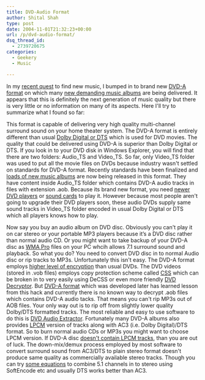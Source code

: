 ```yaml
---
title: DVD-Audio Format
author: Shital Shah
type: post
date: 2004-11-01T21:32:23+00:00
url: /p/dvd-audio-format/
dsq_thread_id:
  - 2739720675
categories:
  - Geekery
  - Music

---
```

In my [recent quest][1] to find new music, I bumped in to brand new [DVD-A format][2] on which many [new demanding music albums][3] are being delivered. It appears that this is definitely the next generation of music quality but there is very little or no information on many of its aspects. Here I'll try to summarize what I found so far:

This format is capable of delivering very high quality multi-channel surround sound on your home theater system. The DVD-A format is entirely different than usual [Dolby Digital or DTS][4] which is used for DVD movies. The quality that could be delivered using DVD-A is superior than Dolby Digital or DTS. If you look in to your DVD disk in Windows Explorer, you will find that there are two folders: Audio\_TS and Video\_TS. So far, only Video_TS folder was used to put all the movie files on DVDs because industry wasn't settled on standards for DVD-A format. Recently standards have been finalized and [loads of new music albums][5] are now being released in this format. They have content inside Audio_TS folder which contains DVD-A audio tracks in files with extension .aob. Because its brand new format, you need [newer DVD players][6] or [sound cards][7] to play it. However because most people aren't going to upgrade their DVD players soon, these audio DVDs supply same sound tracks in Video_TS folder encoded in usual Dolby Digital or DTS which all players knows how to play.

Now say you buy an audio album on DVD disc. Obviously you can't play it on car stereo or your portable MP3 players because it’s a DVD disc rather than normal audio CD. Or you might want to take backup of your DVD-A disc as [WMA Pro][8] files on your PC whcih allows 7.1 surround sound and playback. So what you do? You need to convert DVD disc in to normal Audio disc or rip tracks to MP3s. Unfortunately this isn't easy. The DVD-A format employs [higher level of encryption][9] than usual DVDs. The DVD videos (stored in .vob files) employs copy protection scheme called [CSS][10] which can be broken in to very easily using DeCSS or even more friendly [DVD Decryptor][11]. But [DVD-A format][12] which was developed later has learned lesson from this hack and currently there is no known way to decrypt .aob files which contains DVD-A audio tacks. That means you can't rip MP3s out of AOB files. Your only way out is to rip off from slightly lower quality Dolby/DTS formatted tracks. The most reliable and easy to use software to do this is [DVD Audio Extractor][13]. Fortunately many DVD-A albums also provides [LPCM][14] version of tracks along with AC3 (i.e. Dolby Digital)/DTS format. So to burn normal audio CDs or MP3s you might want to choose LPCM version. If DVD-A disc [doesn't contain LPCM tracks][15], than you are out of luck. The down-mix/demux process employed by most software to convert surround sound from AC3/DTS to plain stereo format doesn't produce same quality as commercially available stereo tracks. Though you can try [some equations][16] to combine 5.1 channels in to stereo using SoftEncode etc and usually DTS works better than AC3.

 [1]: /p/blue-man-group-and-polyphonic-spree/
 [2]: http://searchstorage.techtarget.com/sDefinition/0,,sid5_gci510035,00.html
 [3]: http://www.amazon.com/exec/obidos/tg/browse/-/574074/102-8083421-0521740
 [4]: http://home.clear.net.nz/pages/adbarr/page1.html
 [5]: http://www.amazon.com/exec/obidos/tg/browse/-/574074
 [6]: http://www.digitalaudioguide.com/dareview/players.htm#da%20(DVD-Audio)%20Players
 [7]: http://www.soundblaster.com/products/Audigy2ZS_platinum_pro/
 [8]: http://www.microsoft.com/windows/windowsmedia/domorewith/sursoshowcase.aspx
 [9]: http://www.extremetech.com/article2/0,1558,1638228,00.asp
 [10]: http://www.extremetech.com/article2/0,1558,1638226,00.asp
 [11]: http://www.dvddecrypter.com/
 [12]: http://www.digitalaudioguide.com/faq/dvd-audio/faq_intro.htm
 [13]: http://www.castudio.org/dvdaudioextractor/
 [14]: http://www.videohelp.com/forum/archive/t140530.html
 [15]: http://www.amazon.com/exec/obidos/tg/detail/-/B000051S65/
 [16]: http://www.trevormarshall.com/byte_articles/byte7.htm